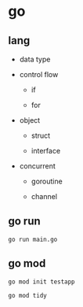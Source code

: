 
# go


## lang

- data type

- control flow

    - if

    - for

- object

    - struct

    - interface

- concurrent

    - goroutine

    - channel

## go run


```
go run main.go
```


## go mod

```
go mod init testapp

go mod tidy
```